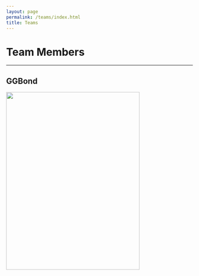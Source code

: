 ```yaml
---
layout: page
permalink: /teams/index.html
title: Teams
---
```




# Team Members
---
## GGBond

<img src="https://Anny-Zhao.github.io/images/teams/GGbond.jpg" class="floatpic" width="360" height="480">

